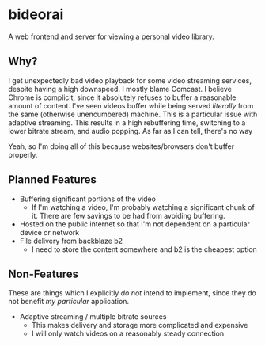 # bideorai
A web frontend and server for viewing a personal video library. 

## Why?
I get unexpectedly bad video playback for some video streaming services, despite having a high downspeed.
I mostly blame Comcast. I believe Chrome is complicit, since it absolutely refuses to buffer a
reasonable amount of content. I've seen videos buffer while being served _literally_ from the
same (otherwise unencumbered) machine. This is a particular issue with adaptive streaming. This results in
a high rebuffering time, switching to a lower bitrate stream, and audio popping. As far as I
can tell, there's no way 

Yeah, so I'm doing all of this because websites/browsers don't buffer properly.

## Planned Features
- Buffering significant portions of the video
    - If I'm watching a video, I'm probably watching a significant chunk of it.
      There are few savings to be had from avoiding buffering.
- Hosted on the public internet so that I'm not dependent on a particular
  device or network
- File delivery from backblaze b2
    - I need to store the content somewhere and b2 is the cheapest option

## Non-Features
These are things which I explicitly _do not_ intend to implement, since they
do not benefit _my particular_ application.
- Adaptive streaming / multiple bitrate sources
    - This makes delivery and storage more complicated and expensive
    - I will only watch videos on a reasonably steady connection
